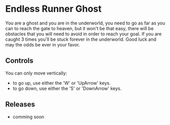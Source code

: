 # Endless Runner Ghost
You are a ghost and you are in the underworld, you need to go as far as you can to reach the gate to heaven, but it won't be that easy, there will be obstacles that you will need to avoid in order to reach your goal. If you are caught 3 times you'll be stuck forever in the underworld. Good luck and may the odds be ever in your favor.

## Controls

You can only move vertically:

* to go up, use either the 'W' or 'UpArrow' keys.
* to go down, use either the 'S' or 'DownArrow' keys.

## Releases

* comming soon

